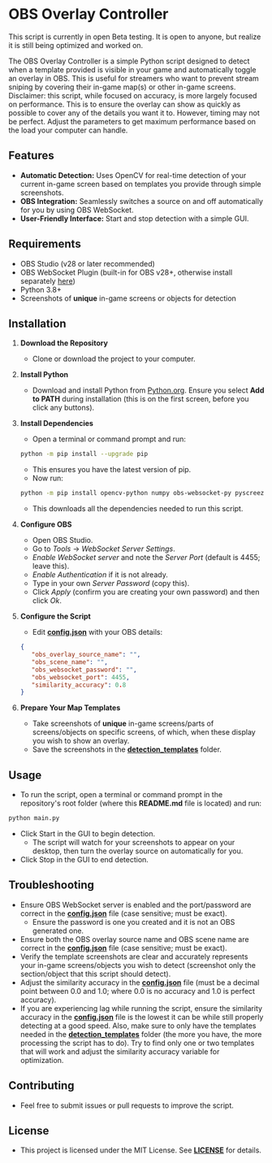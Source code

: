 # OBS Overlay Controller

This script is currently in open Beta testing. It is open to anyone, but realize it is still being optimized and worked on.

The OBS Overlay Controller is a simple Python script designed to detect when a template provided is visible in your game and automatically toggle an overlay in OBS. This is useful for streamers who want to prevent stream sniping by covering their in-game map(s) or other in-game screens. Disclaimer: this script, while focused on accuracy, is more largely focused on performance. This is to ensure the overlay can show as quickly as possible to cover any of the details you want it to. However, timing may not be perfect. Adjust the parameters to get maximum performance based on the load your computer can handle.

## Features

- **Automatic Detection:** Uses OpenCV for real-time detection of your current in-game screen based on templates you provide through simple screenshots.
- **OBS Integration:** Seamlessly switches a source on and off automatically for you by using OBS WebSocket.
- **User-Friendly Interface:** Start and stop detection with a simple GUI.

## Requirements

- OBS Studio (v28 or later recommended)
- OBS WebSocket Plugin (built-in for OBS v28+, otherwise install separately [here](https://github.com/obsproject/obs-websocket))
- Python 3.8+
- Screenshots of **unique** in-game screens or objects for detection

## Installation

1. **Download the Repository**
   - Clone or download the project to your computer.

2. **Install Python**
   - Download and install Python from [Python.org](https://www.python.org/downloads/). Ensure you select **Add to PATH** during installation (this is on the first screen, before you click any buttons).

3. **Install Dependencies**
   - Open a terminal or command prompt and run:
   ```bash
   python -m pip install --upgrade pip
   ```
      - This ensures you have the latest version of pip.
   - Now run:
   ```bash
   python -m pip install opencv-python numpy obs-websocket-py pyscreeze Pillow mss
   ```
      - This downloads all the dependencies needed to run this script.

4. **Configure OBS**
   - Open OBS Studio.
   - Go to *Tools* → *WebSocket Server Settings*.
   - *Enable WebSocket server* and note the *Server Port* (default is 4455; leave this).
   - *Enable Authentication* if it is not already.
   - Type in your own *Server Password* (copy this).
   - Click *Apply* (confirm you are creating your own password) and then click *Ok*.

5. **Configure the Script**
   - Edit [**config.json**](config.json) with your OBS details:
   ```json
   {
      "obs_overlay_source_name": "",
      "obs_scene_name": "",
      "obs_websocket_password": "",
      "obs_websocket_port": 4455,
      "similarity_accuracy": 0.8
   }
   ```

6. **Prepare Your Map Templates**
   - Take screenshots of **unique** in-game screens/parts of screens/objects on specific screens, of which, when these display you wish to show an overlay.
   - Save the screenshots in the [**detection_templates**](detection_templates) folder.

## Usage

   - To run the script, open a terminal or command prompt in the repository's root folder (where this **README.md** file is located) and run:
   ```bash
   python main.py
   ```
   - Click Start in the GUI to begin detection.
      - The script will watch for your screenshots to appear on your desktop, then turn the overlay source on automatically for you.
   - Click Stop in the GUI to end detection.

## Troubleshooting

   - Ensure OBS WebSocket server is enabled and the port/password are correct in the [**config.json**](config.json) file (case sensitive; must be exact).
      - Ensure the password is one you created and it is not an OBS generated one.
   - Ensure both the OBS overlay source name and OBS scene name are correct in the [**config.json**](config.json) file (case sensitive; must be exact).
   - Verify the template screenshots are clear and accurately represents your in-game screens/objects you wish to detect (screenshot only the section/object that this script should detect).
   - Adjust the similarity accuracy in the [**config.json**](config.json) file (must be a decimal point between 0.0 and 1.0; where 0.0 is no accuracy and 1.0 is perfect accuracy).
   - If you are experiencing lag while running the script, ensure the similarity accuracy in the [**config.json**](config.json) file is the lowest it can be while still properly detecting at a good speed. Also, make sure to only have the templates needed in the [**detection_templates**](detection_templates) folder (the more you have, the more processing the script has to do). Try to find only one or two templates that will work and adjust the similarity accuracy variable for optimization.

## Contributing

   - Feel free to submit issues or pull requests to improve the script.

## License

   - This project is licensed under the MIT License. See [**LICENSE**](LICENSE) for details.
